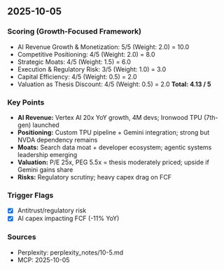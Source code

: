 ## 2025-10-05

### Scoring (Growth-Focused Framework)
- AI Revenue Growth & Monetization: 5/5 (Weight: 2.0) = 10.0
- Competitive Positioning: 4/5 (Weight: 2.0) = 8.0
- Strategic Moats: 4/5 (Weight: 1.5) = 6.0
- Execution & Regulatory Risk: 3/5 (Weight: 1.0) = 3.0
- Capital Efficiency: 4/5 (Weight: 0.5) = 2.0
- Valuation as Thesis Discount: 4/5 (Weight: 0.5) = 2.0
**Total: 4.13 / 5**

### Key Points
- **AI Revenue:** Vertex AI 20x YoY growth, 4M devs; Ironwood TPU (7th-gen) launched
- **Positioning:** Custom TPU pipeline + Gemini integration; strong but NVDA dependency remains
- **Moats:** Search data moat + developer ecosystem; agentic systems leadership emerging
- **Valuation:** P/E 25x, PEG 5.5x = thesis moderately priced; upside if Gemini gains share
- **Risks:** Regulatory scrutiny; heavy capex drag on FCF

### Trigger Flags
- [x] Antitrust/regulatory risk
- [x] AI capex impacting FCF (-11% YoY)

### Sources
- Perplexity: perplexity_notes/10-5.md
- MCP: 2025-10-05

